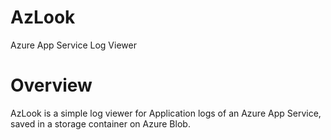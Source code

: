 AzLook
===
Azure App Service Log Viewer

# Overview
AzLook is a simple log viewer for Application logs of an Azure App Service, saved in a storage container on Azure Blob. 